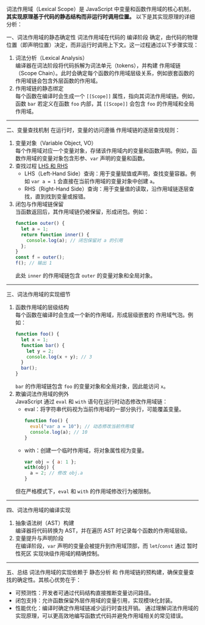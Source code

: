 
词法作用域（Lexical Scope）是 JavaScript 中变量和函数作用域的核心机制，**其实现原理基于代码的静态结构而非运行时调用位置。** 以下是其实现原理的详细分析：

 一、词法作用域的静态确定性
词法作用域在代码的 编译阶段 确定，由代码的物理位置（即声明位置）决定，而非运行时调用上下文。这一过程通过以下步骤实现：
1. 词法分析（Lexical Analysis）  
   编译器在词法阶段将代码拆解为词法单元（tokens），并构建 作用域链（Scope Chain）。此时会确定每个函数的作用域层级关系，例如嵌套函数的作用域链会包含外层函数的作用域。
2. 作用域链的静态绑定  
   每个函数在编译时会生成一个 `[[Scope]]` 属性，指向其词法作用域链。例如，函数 `bar` 若定义在函数 `foo` 内部，其 `[[Scope]]` 会包含 `foo` 的作用域和全局作用域。
---
 二、变量查找机制
在运行时，变量的访问遵循 作用域链的逐层查找规则：
1. 变量对象（Variable Object, VO）  
   每个作用域对应一个变量对象，存储该作用域内的变量和函数声明。例如，函数作用域的变量对象包含形参、`var` 声明的变量和函数。
2. 查找过程  [LHS 和 RHS](00-前端/00-核心/JavaScript/01-核心概念/00-收集箱/碎片/LHS%20和%20RHS.md)
   - LHS（Left-Hand Side）查询：用于变量赋值或声明，查找变量容器。例如 `var a = 1` 会直接在当前作用域的变量对象中创建 `a`。
   - RHS（Right-Hand Side）查询：用于变量值的读取，沿作用域链逐层查找，直到找到变量或报错。
3. 闭包与作用域链保留  
   当函数返回后，其作用域链仍被保留，形成闭包。例如：
   ```javascript
   function outer() {
     let a = 1;
     return function inner() {
       console.log(a); // 闭包保留对 a 的引用
     };
   }
   const f = outer();
   f(); // 输出 1
   ```
   此处 `inner` 的作用域链包含 `outer` 的变量对象和全局对象。
---
 三、词法作用域的实现细节
1. 函数作用域的层级结构  
   每个函数在编译时会生成一个新的作用域，形成层级嵌套的 作用域气泡。例如：
   ```javascript
   function foo() {
     let x = 1;
     function bar() {
       let y = 2;
       console.log(x + y); // 3
     }
     bar();
   }
   ```
   `bar` 的作用域链包含 `foo` 的变量对象和全局对象，因此能访问 `x`。
2. 欺骗词法作用域的例外  
   JavaScript 通过 `eval` 和 `with` 语句在运行时动态修改作用域链：
   - eval：将字符串代码视为当前作用域的一部分执行，可能覆盖变量。
     ```javascript
     function foo() {
       eval("var a = 10"); // 动态修改当前作用域
       console.log(a); // 10
     }
     ```
   - with：创建一个临时作用域，将对象属性视为变量。
     ```javascript
     var obj = { a: 1 };
     with(obj) {
       a = 2; // 修改 obj.a
     }
     ```
   但在严格模式下，`eval` 和 `with` 的作用域修改行为被限制。
---
 四、词法作用域的编译实现
1. 抽象语法树（AST）构建  
   编译器将代码转换为 AST，并在遍历 AST 时记录每个函数的作用域层级。
2. 变量提升与声明阶段  
   在编译阶段，`var` 声明的变量会被提升到作用域顶部，而 `let`/`const` 通过 暂时性死区 实现块级作用域的精确控制。
---
 五、总结
词法作用域的实现依赖于 静态分析 和 作用域链的预构建，确保变量查找的确定性。其核心优势在于：
- 可预测性：开发者可通过代码结构直接推断变量访问路径。
- 闭包支持：允许函数保留外层作用域的变量引用，实现模块化封装。
- 性能优化：编译时确定作用域链减少运行时查找开销。
通过理解词法作用域的实现原理，可以更高效地编写函数式代码并避免作用域相关的常见错误。
